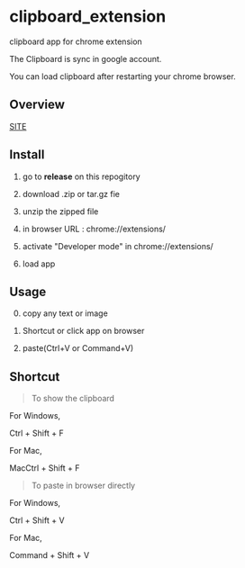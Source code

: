 # clipboard_extension

clipboard app for chrome extension

The Clipboard is sync in google account.

You can load clipboard after restarting your chrome browser.


## Overview

[SITE](https://ghk829.github.io/whitecross.github.com//clipboard_extension/)


## Install

1. go to **release** on this repogitory

2. download .zip or tar.gz fie

3. unzip the zipped file

4. in browser URL : chrome://extensions/

5. activate "Developer mode" in chrome://extensions/

6. load app

## Usage

0. copy any text or image

1. Shortcut or click app on browser

2. paste(Ctrl+V or Command+V)


## Shortcut

> To show the clipboard

For Windows,

Ctrl + Shift + F

For Mac,

MacCtrl + Shift + F

> To paste in browser directly

For Windows,

Ctrl + Shift + V

For Mac,

Command + Shift + V
